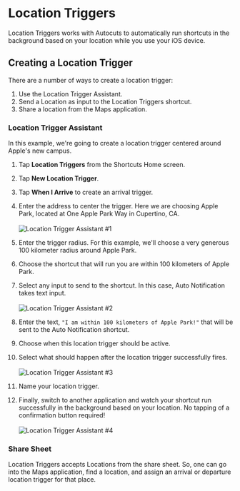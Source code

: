 # Location Triggers
Location Triggers works with Autocuts to automatically run shortcuts in the background based on your location while you use your iOS device.


## Creating a Location Trigger
There are a number of ways to create a location trigger:

1. Use the Location Trigger Assistant.
2. Send a Location as input to the Location Triggers shortcut.
3. Share a location from the Maps application.

### Location Trigger Assistant
In this example, we're going to create a location trigger centered around Apple's new campus.

1. Tap **Location Triggers** from the Shortcuts Home screen.
2. Tap **New Location Trigger**.
3. Tap **When I Arrive** to create an arrival trigger.
4. Enter the address to center the trigger. Here we are choosing Apple Park, located at One Apple Park Way in Cupertino, CA.\
\
![Location Trigger Assistant #1](https://adamtow.github.io/location-triggers/images/location-trigger-example-1.png)

5. Enter the trigger radius. For this example, we'll choose a very generous 100 kilometer radius around Apple Park.
6. Choose the shortcut that will run you are within 100 kilometers of Apple Park. 
7. Select any input to send to the shortcut. In this case, Auto Notification takes text input.\
\
![Location Trigger Assistant #2](https://adamtow.github.io/location-triggers/images/location-trigger-example-2.png)

8. Enter the text, `"I am within 100 kilometers of Apple Park!"` that will be sent to the Auto Notification shortcut.
9. Choose when this location trigger should be active.
10. Select what should happen after the location trigger successfully fires.\
\
![Location Trigger Assistant #3](https://adamtow.github.io/location-triggers/images/location-trigger-example-3.png)

11. Name your location trigger.
12. Finally, switch to another application and watch your shortcut run successfully in the background based on your location. No tapping of a confirmation button required!\
\
![Location Trigger Assistant #4](https://adamtow.github.io/location-triggers/images/location-trigger-example-4.png)

### Share Sheet
Location Triggers accepts Locations from the share sheet. So, one can go into the Maps application, find a location, and assign an arrival or departure location trigger for that place.
